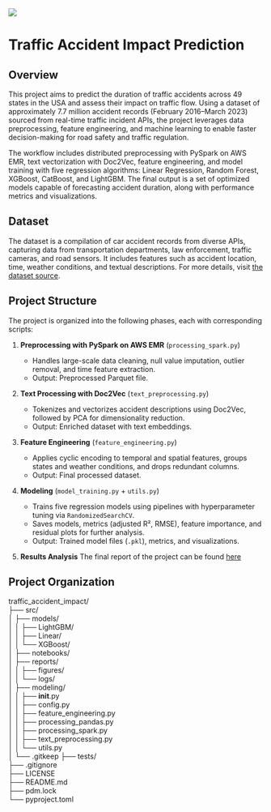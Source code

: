 <a target="_blank" href="https://cookiecutter-data-science.drivendata.org/">
    <img src="https://img.shields.io/badge/CCDS-Project%20template-328F97?logo=cookiecutter" />
</a>

# Traffic Accident Impact Prediction

## Overview

This project aims to predict the duration of traffic accidents across 49 states in the USA and assess their impact on traffic flow. Using a dataset of approximately 7.7 million accident records (February 2016–March 2023) sourced from real-time traffic incident APIs, the project leverages data preprocessing, feature engineering, and machine learning to enable faster decision-making for road safety and traffic regulation.

The workflow includes distributed preprocessing with PySpark on AWS EMR, text vectorization with Doc2Vec, feature engineering, and model training with five regression algorithms: Linear Regression, Random Forest, XGBoost, CatBoost, and LightGBM. The final output is a set of optimized models capable of forecasting accident duration, along with performance metrics and visualizations.

## Dataset

The dataset is a compilation of car accident records from diverse APIs, capturing data from transportation departments, law enforcement, traffic cameras, and road sensors. It includes features such as accident location, time, weather conditions, and textual descriptions. For more details, visit [the dataset source](https://smoosavi.org/datasets/us_accidents).

## Project Structure

The project is organized into the following phases, each with corresponding scripts:

1. **Preprocessing with PySpark on AWS EMR** (`processing_spark.py`)
   - Handles large-scale data cleaning, null value imputation, outlier removal, and time feature extraction.
   - Output: Preprocessed Parquet file.

2. **Text Processing with Doc2Vec** (`text_preprocessing.py`)
   - Tokenizes and vectorizes accident descriptions using Doc2Vec, followed by PCA for dimensionality reduction.
   - Output: Enriched dataset with text embeddings.

3. **Feature Engineering** (`feature_engineering.py`)
   - Applies cyclic encoding to temporal and spatial features, groups states and weather conditions, and drops redundant columns.
   - Output: Final processed dataset.

4. **Modeling** (`model_training.py` + `utils.py`)
   - Trains five regression models using pipelines with hyperparameter tuning via `RandomizedSearchCV`.
   - Saves models, metrics (adjusted R², RMSE), feature importance, and residual plots for further analysis.
   - Output: Trained model files (`.pkl`), metrics, and visualizations.

5. **Results Analysis**
The final report of the project can be found [here](./src/reports/report.pdf)



## Project Organization

traffic_accident_impact/      
├── src/                                    
│   ├── models/                             
│   │   ├── LightGBM/                       
│   │   ├── Linear/                         
│   │   └── XGBoost/                        
│   ├── notebooks/                          
│   ├── reports/                              
│   │   ├── figures/                        
│   │   └── logs/                           
│   ├── modeling/                            
│   │   ├── __init__.py                     
│   │   ├── config.py                       
│   │   ├── feature_engineering.py          
│   │   ├── processing_pandas.py             
│   │   ├── processing_spark.py             
│   │   ├── text_preprocessing.py           
│   │   └── utils.py                        
│   └── .gitkeep
├── tests/                                   
├── .gitignore  
├── LICENSE  
├── README.md  
├── pdm.lock                                
└── pyproject.toml                          



